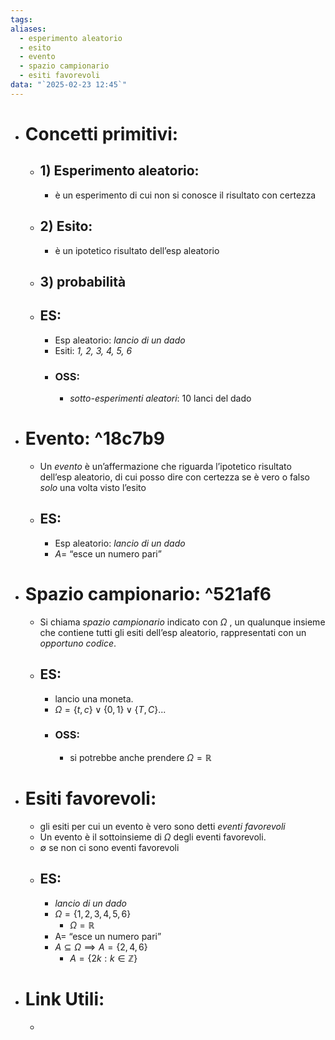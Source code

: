 ```yaml
---
tags: 
aliases:
  - esperimento aleatorio
  - esito
  - evento
  - spazio campionario
  - esiti favorevoli
data: "`2025-02-23 12:45`"
---
```

- # Concetti primitivi:
	- ## 1) Esperimento aleatorio:
		- è un esperimento di cui non si conosce il risultato con certezza
	- ## 2) Esito:
		- è un ipotetico risultato dell’esp aleatorio
	- ## 3) probabilità
	- ## ES:
		- Esp aleatorio: _lancio di un dado_
		- Esiti: _1, 2, 3, 4, 5, 6_
		- ### OSS: 
			- _sotto-esperimenti aleatori_: 10 lanci del dado
- # Evento: ^18c7b9
	- Un _evento_ è un’affermazione che riguarda l’ipotetico risultato dell’esp aleatorio, di cui posso dire con certezza se è vero o falso _solo_ una volta visto l’esito
	- ## ES:
		- Esp aleatorio: _lancio di un dado_
		- $A=$ “esce un numero pari”
- # Spazio campionario: ^521af6
	- Si chiama _spazio campionario_ indicato con $\Omega$ , un qualunque insieme che contiene tutti gli esiti dell’esp aleatorio, rappresentati con un _opportuno codice_.
	- ## ES:
		- lancio una moneta.
		- $\Omega=\{t,c\} \vee \{0,1\}\vee \{T,C\}...$
		- ### OSS:
			- si potrebbe anche prendere $\Omega= \mathbb{R}$
- # Esiti favorevoli:
	- gli esiti per cui un evento è vero sono detti _eventi favorevoli_
	- Un evento è il sottoinsieme di $\Omega$ degli eventi favorevoli.
	- $\emptyset$ se non ci sono eventi favorevoli
	- ## ES:
		- _lancio di un dado_
		- $\Omega=\{1, 2, 3, 4, 5, 6\}$
			- $\Omega=\mathbb{R}$
		- A= “esce un numero pari”
		- $A\subseteq \Omega \implies A= \{2,4,6\}$
			- $A=\{2k: k\in \mathbb{Z}\}$
- # Link Utili:
	- 